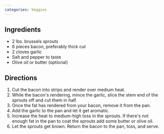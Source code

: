 ```yaml
---
categories: Veggies
---
```


## Ingredients

- 2 lbs. brussels sprouts
- 6 pieces bacon, preferably thick cut
- 2 cloves garlic
- Salt and pepper to taste
- Olive oil or butter (optional)


## Directions

1. Cut the bacon into strips and render over medium heat.
2. While the bacon's rendering, mince the garlic, slice the stem end of the sprouts off and cut them in half.
3. Once the fat has rendered from your bacon, remove it from the pan.
4. Add the garlic to the pan and let it get aromatic.
5. Increase the heat to medium-high toss in the sprouts. If there's not enough fat in the pan to coat the sprouts add some butter or olive oil.
6. Let the sprouts get brown. Return the bacon to the pan, toss, and serve.